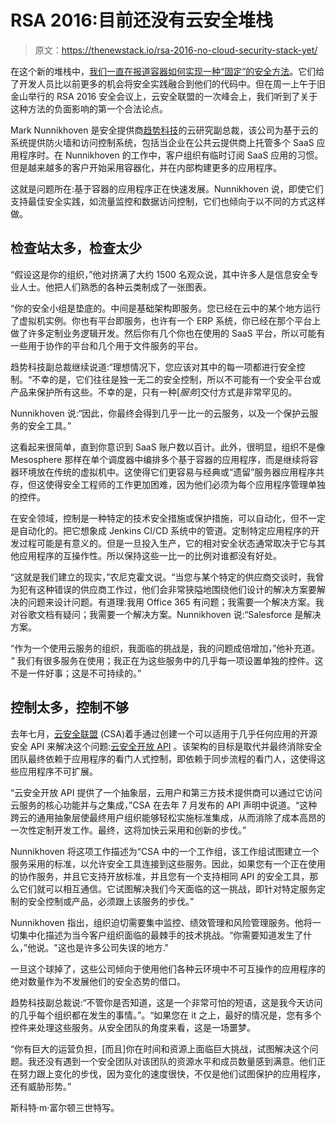 # RSA 2016:目前还没有云安全堆栈

> 原文：<https://thenewstack.io/rsa-2016-no-cloud-security-stack-yet/>

在这个新的堆栈中，[我们一直在报道容器如何实现一种“固定”的安全方法](https://thenewstack.io/docker-content-trust-can-run-containers-untrusted-networks/)。它们给了开发人员比以前更多的机会将安全实践融合到他们的代码中。但在周一上午于旧金山举行的 RSA 2016 安全会议上，云安全联盟的一次峰会上，我们听到了关于这种方法的负面影响的第一个合法论点。

Mark Nunnikhoven 是安全提供商[趋势科技](http://www.trendmicro.com/us/index.html)的云研究副总裁，该公司为基于云的系统提供防火墙和访问控制系统，包括当企业在公共云提供商上托管多个 SaaS 应用程序时。在 Nunnikhoven 的工作中，客户组织有临时订阅 SaaS 应用的习惯。但是越来越多的客户开始采用容器化，并在内部构建更多的应用程序。

这就是问题所在:基于容器的应用程序正在快速发展。Nunnikhoven 说，即使它们支持最佳安全实践，如流量监控和数据访问控制，它们也倾向于以不同的方式这样做。

## 检查站太多，检查太少

“假设这是你的组织，”他对挤满了大约 1500 名观众说，其中许多人是信息安全专业人士。他把人们熟悉的各种云类制成了一张图表。

“你的安全小组是垫底的。中间是基础架构即服务。您已经在云中的某个地方运行了虚拟机实例。你也有平台即服务，也许有一个 ERP 系统，你已经在那个平台上做了许多定制业务逻辑开发。然后你有几个你也在使用的 SaaS 平台，所以可能有一些用于协作的平台和几个用于文件服务的平台。

趋势科技副总裁继续说道:“理想情况下，您应该对其中的每一项都进行安全控制。“不幸的是，它们往往是独一无二的安全控制，所以不可能有一个安全平台或产品来保护所有这些。不幸的是，只有一种[*服务*]交付方式是非常罕见的。

Nunnikhoven 说:“因此，你最终会得到几乎一比一的云服务，以及一个保护云服务的安全工具。”

这看起来很简单，直到你意识到 SaaS 账户数以百计。此外，很明显，组织不是像 Mesosphere 那样在单个调度器中编排多个基于容器的应用程序，而是继续将容器环境放在传统的虚拟机中。这使得它们更容易与经典或“遗留”服务器应用程序共存，但这使得安全工程师的工作更加困难，因为他们必须为每个应用程序管理单独的控件。

在安全领域，控制是一种特定的技术安全措施或保护措施，可以自动化，但不一定是自动化的。把它想象成 Jenkins CI/CD 系统中的管道。定制特定应用程序的开发过程可能是有意义的。但是一旦投入生产，它的相对安全状态通常取决于它与其他应用程序的互操作性。所以保持这些一比一的比例对谁都没有好处。

“这就是我们建立的现实，”农尼克霍文说。“当您与某个特定的供应商交谈时，我曾为犯有这种错误的供应商工作过，他们会非常狭隘地围绕他们设计的解决方案要解决的问题来设计问题。有道理:我用 Office 365 有问题；我需要一个解决方案。我对谷歌文档有疑问；我需要一个解决方案。Nunnikhoven 说:“Salesforce 是解决方案。

“作为一个使用云服务的组织，我面临的挑战是，我的问题成倍增加，”他补充道。 *"* 我们有很多服务在使用；我正在为这些服务中的几乎每一项设置单独的控件。这不是一件好事；这是不可持续的。”

## 控制太多，控制不够

去年七月，[云安全联盟](https://cloudsecurityalliance.org/) (CSA)着手通过创建一个可以适用于几乎任何应用的开源安全 API 来解决这个问题:[云安全开放 API](https://blog.cloudsecurityalliance.org/2015/06/29/cloud-security-open-api-the-future-of-cloud-security/) 。该架构的目标是取代并最终消除安全团队最终依赖于应用程序的看门人式控制，即依赖于同步流程的看门人，这使得这些应用程序不可扩展。

“云安全开放 API 提供了一个抽象层，云用户和第三方技术提供商可以通过它访问云服务的核心功能并与之集成，”CSA 在去年 7 月发布的 API 声明中说道。“这种跨云的通用抽象层使最终用户组织能够轻松实施标准集成，从而消除了成本高昂的一次性定制开发工作。最终，这将加快云采用和创新的步伐。”

Nunnikhoven 将这项工作描述为“CSA 中的一个工作组，该工作组试图建立一个服务采用的标准，以允许安全工具连接到这些服务。因此，如果您有一个正在使用的协作服务，并且它支持开放标准，并且您有一个支持相同 API 的安全工具，那么它们就可以相互通信。它试图解决我们今天面临的这一挑战，即针对特定服务定制的安全控制或产品，必须跟上该服务的步伐。”

Nunnikhoven 指出，组织迫切需要集中监控、绩效管理和风险管理服务。他将一切集中化描述为当今客户组织面临的最棘手的技术挑战。“你需要知道发生了什么，”他说。"这也是许多公司失误的地方."

一旦这个球掉了，这些公司倾向于使用他们各种云环境中不可互操作的应用程序的绝对数量作为不发展他们的安全态势的借口。

趋势科技副总裁说:“不管你是否知道，这是一个非常可怕的短语，这是我今天访问的几乎每个组织都在发生的事情。”。“如果您在 it 之上，最好的情况是，您有多个控件来处理这些服务。从安全团队的角度来看，这是一场噩梦。

“你有巨大的运营负担，[而且]你在时间和资源上面临巨大挑战，试图解决这个问题。我还没有遇到一个安全团队对该团队的资源水平和成员数量感到满意。他们正在努力跟上变化的步伐，因为变化的速度很快，不仅是他们试图保护的应用程序，还有威胁形势。”

斯科特·m·富尔顿三世特写。

<svg xmlns:xlink="http://www.w3.org/1999/xlink" viewBox="0 0 68 31" version="1.1"><title>Group</title> <desc>Created with Sketch.</desc></svg>